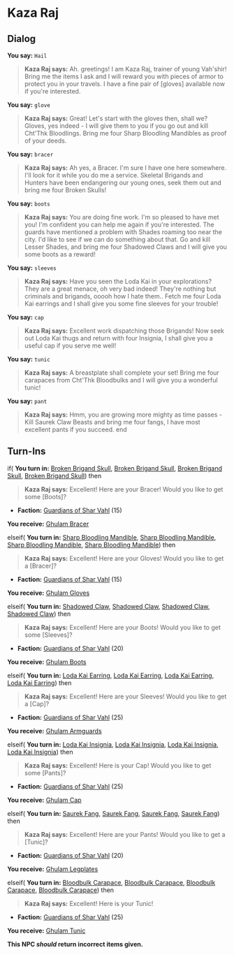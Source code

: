 # Kaza Raj




## Dialog

**You say:** `Hail`



>**Kaza Raj says:** Ah. greetings!  I am Kaza Raj, trainer of young Vah'shir!  Bring me the items I ask and I will reward you with pieces of armor to protect you in your travels.  I have a fine pair of [gloves] available now if you're interested.

**You say:** `glove`



>**Kaza Raj says:** Great!  Let's start with the gloves then, shall we?  Gloves, yes indeed - I will give them to you if you go out and kill Cht'Thk Bloodlings.  Bring me four Sharp Bloodling Mandibles as proof of your deeds.

**You say:** `bracer`



>**Kaza Raj says:** Ah yes, a  Bracer. I'm sure I have one here somewhere.  I'll look for it while you do me a service.  Skeletal Brigands and Hunters have been endangering our young ones, seek them out and bring me four Broken Skulls!

**You say:** `boots`



>**Kaza Raj says:** You are doing fine work. I'm so pleased to have met you!  I'm confident you can help me again if you're interested.  The guards have mentioned a problem with Shades roaming too near the city.  I'd like to see if we can do something about that. Go and kill Lesser Shades, and bring me four Shadowed Claws and I will give you some boots as a reward!

**You say:** `sleeves`



>**Kaza Raj says:** Have you seen the Loda Kai in your explorations?  They are a great menace, oh very bad indeed!  They're nothing but criminals and brigands, ooooh how I hate them.. Fetch me four Loda Kai earrings and I shall give you some fine sleeves for your trouble!

**You say:** `cap`



>**Kaza Raj says:** Excellent work dispatching those Brigands! Now seek out Loda Kai thugs and return with four Insignia, I shall give you a useful cap if you serve me well!

**You say:** `tunic`



>**Kaza Raj says:** A breastplate shall complete your set! Bring me four carapaces from Cht'Thk Bloodbulks and I will give you a wonderful tunic!

**You say:** `pant`



>**Kaza Raj says:** Hmm, you are growing more mighty as time passes - Kill Saurek Claw Beasts and bring me four fangs, I have most excellent pants if you succeed.
end

## Turn-Ins



if( **You turn in:** [Broken Brigand Skull](/item/2476), [Broken Brigand Skull](/item/2476), [Broken Brigand Skull](/item/2476), [Broken Brigand Skull](/item/2476)) then


>**Kaza Raj says:** Excellent! Here are your Bracer! Would you like to get some [Boots]?


* __Faction:__ [Guardians of Shar Vahl](/faction/1513) (15)


 **You receive:**  [Ghulam Bracer](/item/2453) 

elseif( **You turn in:** [Sharp Bloodling Mandible](/item/2460), [Sharp Bloodling Mandible](/item/2460), [Sharp Bloodling Mandible](/item/2460), [Sharp Bloodling Mandible](/item/2460)) then


>**Kaza Raj says:** Excellent! Here are your Gloves! Would you like to get a [Bracer]?


* __Faction:__ [Guardians of Shar Vahl](/faction/1513) (15)


 **You receive:**  [Ghulam Gloves](/item/2452) 

elseif( **You turn in:** [Shadowed Claw](/item/2477), [Shadowed Claw](/item/2477), [Shadowed Claw](/item/2477), [Shadowed Claw](/item/2477)) then


>**Kaza Raj says:** Excellent! Here are your Boots! Would you like to get some [Sleeves]?


* __Faction:__ [Guardians of Shar Vahl](/faction/1513) (20)


 **You receive:**  [Ghulam Boots](/item/2454) 

elseif( **You turn in:** [Loda Kai Earring](/item/2478), [Loda Kai Earring](/item/2478), [Loda Kai Earring](/item/2478), [Loda Kai Earring](/item/2478)) then


>**Kaza Raj says:** Excellent! Here are your Sleeves! Would you like to get a [Cap]?


* __Faction:__ [Guardians of Shar Vahl](/faction/1513) (25)


 **You receive:**  [Ghulam Armguards](/item/2455) 

elseif( **You turn in:** [Loda Kai Insignia](/item/2479), [Loda Kai Insignia](/item/2479), [Loda Kai Insignia](/item/2479), [Loda Kai Insignia](/item/2479)) then


>**Kaza Raj says:** Excellent! Here is your Cap! Would you like to get some [Pants]?


* __Faction:__ [Guardians of Shar Vahl](/faction/1513) (25)


 **You receive:**  [Ghulam Cap](/item/2456) 

elseif( **You turn in:** [Saurek Fang](/item/2480), [Saurek Fang](/item/2480), [Saurek Fang](/item/2480), [Saurek Fang](/item/2480)) then


>**Kaza Raj says:** Excellent! Here are your Pants! Would you like to get a [Tunic]?


* __Faction:__ [Guardians of Shar Vahl](/faction/1513) (20)


 **You receive:**  [Ghulam Legplates](/item/2457) 

elseif( **You turn in:** [Bloodbulk Carapace](/item/2481), [Bloodbulk Carapace](/item/2481), [Bloodbulk Carapace](/item/2481), [Bloodbulk Carapace](/item/2481)) then


>**Kaza Raj says:** Excellent! Here is your Tunic!


* __Faction:__ [Guardians of Shar Vahl](/faction/1513) (25)


 **You receive:**  [Ghulam Tunic](/item/2459) 

**This NPC *should* return incorrect items given.**





